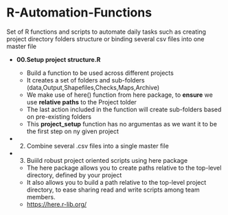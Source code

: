 # R-Automation-Functions
Set of  R functions and scripts to automate daily tasks such as creating project directory folders structure or binding several csv files into one master file

- **00.Setup project structure.R**
  - Build a function to be used across different projects
  - It creates a set of folders and sub-folders (data,Output,Shapefiles,Checks,Maps,Archive)
  - We make use of  here() function from here package, to **ensure** we use **relative paths** to the Project tolder 
  - The last action included in the function will create sub-folders based on pre-existing folders
  - This **project_setup** function has no argumentas as we want it to be the first step on ny given project
  
  
- 2. Combine several .csv files into a single master file
- 3. Buiild robust project oriented scripts using here package
  - The here package allows you to create paths relative to the top-level directory, defined by your project
  - It also allows you to build a path relative to the top-level project directory, to ease sharing read and write scripts among team members.
  -  https://here.r-lib.org/
